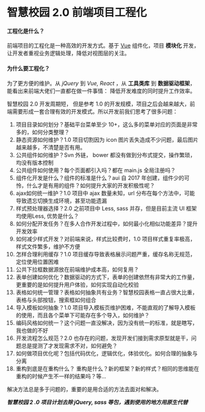 # 智慧校园 2.0 前端项目工程化

#### 工程化是什么？

前端项目的工程化是一种高效的开发方式。基于 [Vue](https://cn.vuejs.org/v2/guide/index.html#%E7%BB%84%E4%BB%B6%E5%8C%96%E5%BA%94%E7%94%A8%E6%9E%84%E5%BB%BA) 组件化，项目 **模块化**  开发，让开发者重视业务逻辑处理，降低对视图层的关注。



#### 为什么要工程化？

为了更方便的维护。从 *jQuery* 到 *Vue, React* ，从 **工具类库** 到 **数据驱动框架**，能看出来前端大佬们一直都在做一件事情： 降低开发难度的同时提升工作效率。

智慧校园 2.0 开发周期短， 但是参考 1.0 的开发规模，项目之后会越来越大，前端需要形成一套合理有效的开发模式。所以开发前我们思考了很多问题：   

1. 项目目录如何划分？基础平台菜单至少 10+，这么多的菜单对应的页面是非常多的，如何分类整理？      
2. 静态资源如何维护？1.0 项目切割因为 icon 图片丢失造成不少问题，最后图片越来越多，不清楚是否有用。   
3. 公共组件如何维护？Svn 外链， bower 都没有做到分布式提交，操作繁琐，均没有版本控制
4. 公共组件如何使用？每个页面都引入吗？都在 main.js 全局注册吗？
5. 组件化开发是什么？组件的标准是什么？aui 自 2017 年创建，组件少的可怜，什么才是有用的组件？如何提升大家的开发积极性呢？
6. ajax如何统一维护？1.0 项目中 ajax 数量未知，url 分布在每个方法中，可能导致遗忘切换生成环境，甚至功能遗漏
7. 样式预处理器选择？2.0 之前项目中 Less, sass 并存，但是目前主流 UI 框架均使用Less, 优势是什么？
8. 如何分配开发任务？在多人合作开发过程中，如何最小化相似功能差异？提升开发效率
9. 如何减少样式开发？对前端来说，样式比较费时，1.0 项目样式重复率极高，样式文件繁多，维护不方便
10. 怎样合理利用缓存？1.0 项目缓存导致表格展示问题严重，缓存名称无规范，定位使用位置困难
11. 公共下拉框数据源放在前端维护成本高，如何复用？
12. 表单创建如何优化？数据驱动的方式下，表单的创建依然有非常大的工作量，更重要的是如何提升用户体验，如何实现自动化校验
13. 表格如何统一管理？表格如何抽象共有业务？智慧校园表格一直占很大比重，表格与头部按钮，搜索框如何组合
14. 导入模板如何抽象？1.0 项目导入模板页维护困难，不能直观的了解导入模板的使用，而且各个菜单下可能存在多个导入，如何维护？
15. 编码风格如何统一？这个问题一直没解决，因为没有统一的标准，就是瞎写，我也做的不好
16. 开发流程怎么规范？2.0 也存在的问题，发现开发们接到需求原型就是干，问题总是提测了才发现需求不对，如何避免？
17. 如何做项目优化呢？包括代码优化，逻辑优化，体验优化。如何合理的抽象与分离
18. 重构到底是在重构什么？ 重构是什么？新的框架？新的样式？相同的思维能在重构的时候产生不一样的结果吗？等...

解决方法总是多于问题的，重要的是用合适的方法去面对和解决。   




***智慧校园  2 .0 项目计划去除 jQuery, sass 等包，遇到使用的地方用原生代替***


